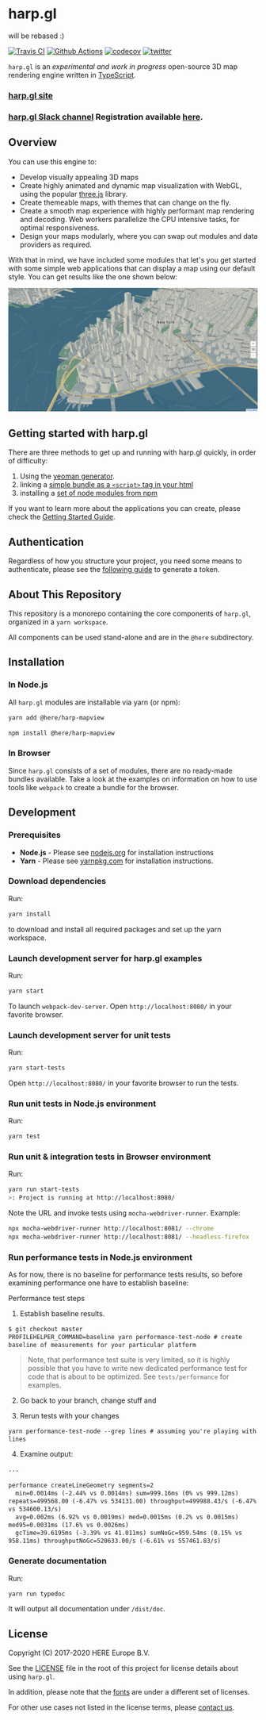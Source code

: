 # harp.gl

will be rebased :)

[![Travis CI](https://travis-ci.com/heremaps/harp.gl.svg?branch=master)](https://travis-ci.com/heremaps/harp.gl) [![Github Actions](https://img.shields.io/endpoint.svg?url=https%3A%2F%2Factions-badge.atrox.dev%2Fheremaps%2Fharp.gl%2Fbadge%3Fref%3Dmaster&style=flat)](https://actions-badge.atrox.dev/heremaps/harp.gl/goto?ref=master) [![codecov](https://codecov.io/gh/heremaps/harp.gl/branch/master/graph/badge.svg)](https://codecov.io/gh/heremaps/harp.gl) [![twitter](https://img.shields.io/badge/tweet-harp.gl-blue)](https://twitter.com/intent/tweet?text=harp.gl)

`harp.gl` is an _experimental and work in progress_ open-source 3D map rendering engine written in [TypeScript](https://github.com/microsoft/TypeScript).

### [harp.gl site](https://www.harp.gl/)

### [harp.gl Slack channel](https://heredev.slack.com/messages/harpgl/) Registration available [here](https://join.slack.com/t/heredev/shared_invite/zt-km24s2k3-lYwF3L96ml51Ue_SBoUM3A).

## Overview

You can use this engine to:

-   Develop visually appealing 3D maps
-   Create highly animated and dynamic map visualization with WebGL, using the popular [three.js](https://threejs.org/) library.
-   Create themeable maps, with themes that can change on the fly.
-   Create a smooth map experience with highly performant map rendering and decoding. Web workers parallelize the CPU intensive tasks, for optimal responsiveness.
-   Design your maps modularly, where you can swap out modules and data providers as required.

With that in mind, we have included some modules that let's you get started with some simple web applications
that can display a map using our default style. You can get results like the one shown below:

![New York City rendered with our default style](docs/nyc.jpg)

## Getting started with harp.gl

There are three methods to get up and running with harp.gl quickly, in order of difficulty:

1. Using the [yeoman generator](https://developer.here.com/tutorials/harpgl/#method-1-using-the-harp.gl-yeoman-generator-beginner).
1. linking a [simple bundle as a `<script>` tag in your html](https://developer.here.com/tutorials/harpgl/#method-2-linking-a-single-script-bundle-to-your-html-intermediate)
1. installing a [set of node modules from npm](https://github.com/heremaps/harp.gl/blob/master/docs/GettingStartedGuide.md#integrate)

If you want to learn more about the applications you can create, please check the [Getting Started Guide](docs/GettingStartedGuide.md).

## Authentication

Regardless of how you structure your project, you need some means to authenticate, please see the [following guide](https://developer.here.com/tutorials/harpgl/#acquire-credentials) to generate a token.

## About This Repository

This repository is a monorepo containing the core components of `harp.gl`,
organized in a `yarn workspace`.

All components can be used stand-alone and are in the `@here` subdirectory.

## Installation

### In Node.js

All `harp.gl` modules are installable via yarn (or npm):

```sh
yarn add @here/harp-mapview
```

```sh
npm install @here/harp-mapview
```

### In Browser

Since `harp.gl` consists of a set of modules, there are no ready-made bundles available. Take a look at the examples on information on how to use tools like `webpack` to create a bundle for the browser.

## Development

### Prerequisites

-   **Node.js** - Please see [nodejs.org](https://nodejs.org/) for installation instructions
-   **Yarn** - Please see [yarnpkg.com](https://yarnpkg.com/en/) for installation instructions.

### Download dependencies

Run:

```sh
yarn install
```

to download and install all required packages and set up the yarn workspace.

### Launch development server for harp.gl examples

Run:

```sh
yarn start
```

To launch `webpack-dev-server`. Open `http://localhost:8080/` in your favorite browser.

### Launch development server for unit tests

Run:

```sh
yarn start-tests
```

Open `http://localhost:8080/` in your favorite browser to run the tests.

### Run unit tests in Node.js environment

Run:

```sh
yarn test
```

### Run unit & integration tests in Browser environment

Run:

```sh
yarn run start-tests
>: Project is running at http://localhost:8080/
```

Note the URL and invoke tests using `mocha-webdriver-runner`. Example:

```sh
npx mocha-webdriver-runner http://localhost:8081/ --chrome
npx mocha-webdriver-runner http://localhost:8081/ --headless-firefox
```

### Run performance tests in Node.js environment

As for now, there is no baseline for performance tests results, so before examining performance one
have to establish baseline:

Performance test steps

1. Establish baseline results.

```
$ git checkout master
PROFILEHELPER_COMMAND=baseline yarn performance-test-node # create baseline of measurements for your particular platform
```

> Note, that performance test suite is very limited, so it is highly possible that you
> have to write new dedicated performance test for code that is about to be optimized.
> See `tests/performance` for examples.

2. Go back to your branch, change stuff and

3. Rerun tests with your changes

```
yarn performance-test-node --grep lines # assuming you're playing with lines
```

4. Examine output:

```
...

performance createLineGeometry segments=2
  min=0.0014ms (-2.44% vs 0.0014ms) sum=999.16ms (0% vs 999.12ms) repeats=499568.00 (-6.47% vs 534131.00) throughput=499988.43/s (-6.47% vs 534600.13/s)
  avg=0.002ms (6.92% vs 0.0019ms) med=0.0015ms (0.2% vs 0.0015ms) med95=0.0031ms (17.6% vs 0.0026ms)
  gcTime=39.6195ms (-3.39% vs 41.011ms) sumNoGc=959.54ms (0.15% vs 958.11ms) throughputNoGc=520633.00/s (-6.61% vs 557461.83/s)
```

### Generate documentation

Run:

```sh
yarn run typedoc
```

It will output all documentation under `/dist/doc`.

## License

Copyright (C) 2017-2020 HERE Europe B.V.

See the [LICENSE](./LICENSE) file in the root of this project for license details about using `harp.gl`.

In addition, please note that the [fonts](https://github.com/heremaps/harp-fontcatalog) are under a different set of licenses.

For other use cases not listed in the license terms, please [contact us](https://developer.here.com/contact-us).
